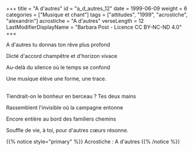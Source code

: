 +++
title = "A d'autres"
id = "a_d_autres_12"
date = 1999-06-09
weight = 6
categories = ["Musique et chant"]
tags = ["attitudes", "1999", "acrostiche", "alexandrin"]
acrostiche = "A d'autres"
verseLength = 12
LastModifierDisplayName = "Barbara Post - Licence CC BY-NC-ND 4.0"
+++

A d'autres tu donnas ton rêve plus profond

Dicté d'accord champêtre et d'horizon vivace

Au-delà du silence où le temps se confond

Une musique élève une forme, une trace.

 \
Tiendrait-on le bonheur en berceau ? Tes deux mains

Rassemblent l'invisible où la campagne entonne

Encore entière au bord des familiers chemins

Souffle de vie, à toi, pour d'autres cœurs résonne.

{{% notice style="primary" %}}
Acrostiche : A d'autres
{{% /notice %}}
